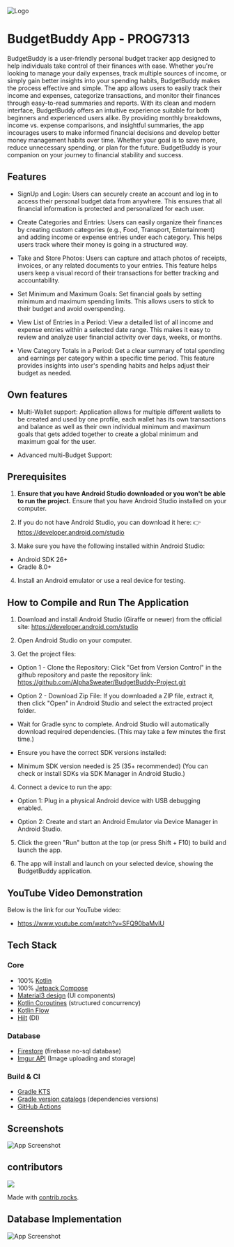 
![Logo](https://i.postimg.cc/VN8BpwF0/Synaptix-Logo.png)


# BudgetBuddy App - PROG7313

BudgetBuddy is a user-friendly personal budget tracker app designed to help individuals take control of their finances with ease. Whether you're looking to manage your daily expenses, track multiple sources of income, or simply gain better insights into your spending habits, BudgetBuddy makes the process effective and simple. The app allows users to easily track their income and expenses, categorize transactions, and monitor their finances through easy-to-read summaries and reports. With its clean and modern interface, BudgetBuddy offers an intuitive experience suitable for both beginners and experienced users alike. By providing monthly breakdowns, income vs. expense comparisons, and insightful summaries, the app incourages users to make informed financial decisions and develop better money management habits over time. Whether your goal is to save more, reduce unnecessary spending, or plan for the future. BudgetBuddy is your companion on your journey to financial stability and success.


## Features

- SignUp and Login: Users can securely create an account and log in to access their personal budget data from anywhere. This ensures that all financial information is protected and personalized for each user.

- Create Categories and Entries: Users can easily organize their finances by creating custom categories (e.g., Food, Transport, Entertainment) and adding income or expense entries under each category. This helps users track where their money is going in a structured way.

- Take and Store Photos: Users can capture and attach photos of receipts, invoices, or any related documents to your entries. This feature helps users keep a visual record of their transactions for better tracking and accountability.

- Set Minimum and Maximum Goals: Set financial goals by setting minimum and maximum spending limits. This allows users to stick to their budget and avoid overspending.

- View List of Entries in a Period: View a detailed list of all income and expense entries within a selected date range. This makes it easy to review and analyze user financial activity over days, weeks, or months.

- View Category Totals in a Period: Get a clear summary of total spending and earnings per category within a specific time period. This feature provides insights into user's spending habits and helps adjust their budget as needed.


## Own features

- Multi-Wallet support: Application allows for multiple different wallets to be created and used by one profile, each wallet has its own transactions and balance as well as their own individual minimum and maximum goals that gets added together to create a global minimum and maximum goal for the user.

- Advanced multi-Budget Support: 
## Prerequisites 

1. **Ensure that you have Android Studio downloaded or you won't be able to run the project.**
Ensure that you have Android Studio installed on your computer.

2. If you do not have Android Studio, you can download it here:
👉 https://developer.android.com/studio

3. Make sure you have the following installed within Android Studio:
- Android SDK 26+
- Gradle 8.0+

4. Install an Android emulator or use a real device for testing.
## How to Compile and Run The Application

1. Download and install Android Studio (Giraffe or newer) from the official site:
https://developer.android.com/studio

2. Open Android Studio on your computer.

3. Get the project files:

- Option 1 - Clone the Repository: Click "Get from Version Control" in the github repository and paste the repository link:
https://github.com/AlphaSweater/BudgetBuddy-Project.git

- Option 2 - Download Zip File: If you downloaded a ZIP file, extract it, then click "Open" in Android Studio and select the extracted project folder.

- Wait for Gradle sync to complete. Android Studio will automatically download required dependencies.
(This may take a few minutes the first time.)

- Ensure you have the correct SDK versions installed:

- Minimum SDK version needed is 25 (35+ recommended)
(You can check or install SDKs via SDK Manager in Android Studio.)

4. Connect a device to run the app:

- Option 1: Plug in a physical Android device with USB debugging enabled.

- Option 2: Create and start an Android Emulator via Device Manager in Android Studio.

5. Click the green "Run" button at the top (or press Shift + F10) to build and launch the app.

6. The app will install and launch on your selected device, showing the BudgetBuddy application.


## YouTube Video Demonstration

Below is the link for our YouTube video:

- https://www.youtube.com/watch?v=SFQ90baMvlU
## Tech Stack
### Core

- 100% [Kotlin](https://kotlinlang.org/)
- 100% [Jetpack Compose](https://developer.android.com/jetpack/compose)
- [Material3 design](https://m3.material.io/) (UI components)
- [Kotlin Coroutines](https://kotlinlang.org/docs/coroutines-overview.html) (structured concurrency)
- [Kotlin Flow](https://kotlinlang.org/docs/flow.html)
- [Hilt](https://dagger.dev/hilt/) (DI)

### Database
- [Firestore](https://console.firebase.google.com) (firebase no-sql database)
- [Imgur API](https://console.firebase.google.com) (Image uploading and storage)

### Build & CI
- [Gradle KTS](https://docs.gradle.org/current/userguide/kotlin_dsl.html)
- [Gradle version catalogs](https://developer.android.com/build/migrate-to-catalogs) (dependencies versions)
- [GitHub Actions](https://github.com/Ivy-Apps/ivy-wallet/actions)



## Screenshots

![App Screenshot](https://via.placeholder.com/468x300?text=App+Screenshot+Here)


## contributors
<a href="https://github.com/AlphaSweater/BudgetBuddy-Project/graphs/contributors">
  <img src="https://contrib.rocks/image?repo=AlphaSweater/BudgetBuddy-Project" />
</a>

Made with [contrib.rocks](https://contrib.rocks).


## Database Implementation

![App Screenshot](https://via.placeholder.com/468x300?text=App+Screenshot+Here)
